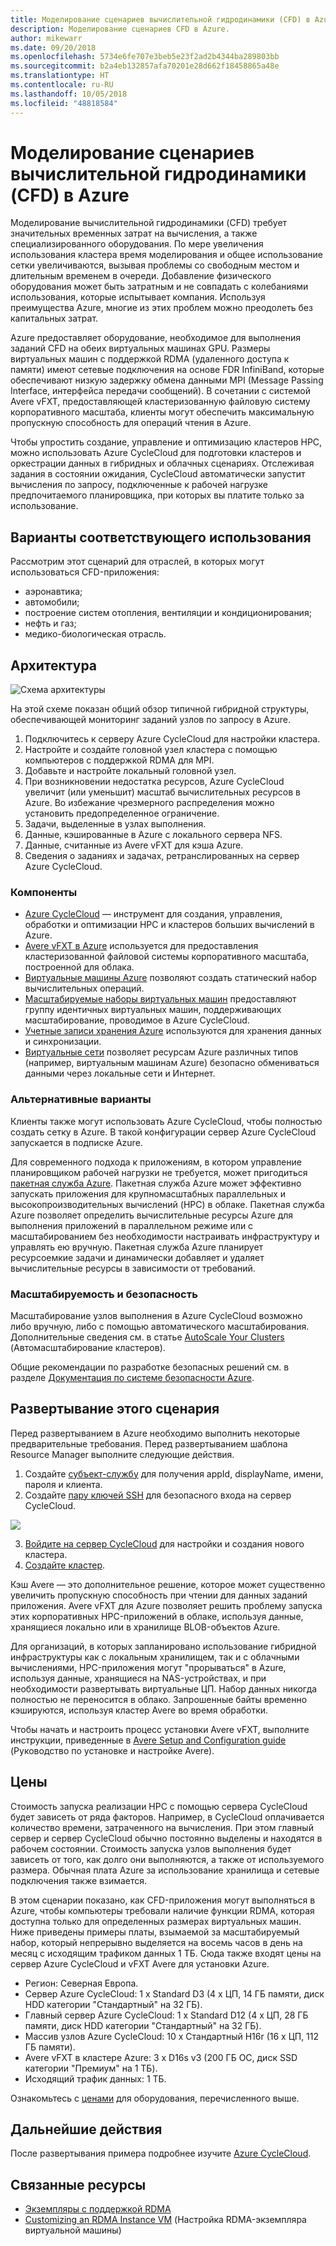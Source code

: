 ```yaml
---
title: Моделирование сценариев вычислительной гидродинамики (CFD) в Azure
description: Моделирование сценариев CFD в Azure.
author: mikewarr
ms.date: 09/20/2018
ms.openlocfilehash: 5734e6fe707e3beb5e23f2ad2b4344ba289803bb
ms.sourcegitcommit: b2a4eb132857afa70201e28d662f18458865a48e
ms.translationtype: HT
ms.contentlocale: ru-RU
ms.lasthandoff: 10/05/2018
ms.locfileid: "48818584"
---
```

# <a name="running-computational-fluid-dynamics-cfd-simulations-on-azure"></a>Моделирование сценариев вычислительной гидродинамики (CFD) в Azure

Моделирование вычислительной гидродинамики (CFD) требует значительных временных затрат на вычисления, а также специализированного оборудования. По мере увеличения использования кластера время моделирования и общее использование сетки увеличиваются, вызывая проблемы со свободным местом и длительным временем в очереди. Добавление физического оборудования может быть затратным и не совпадать с колебаниями использования, которые испытывает компания. Используя преимущества Azure, многие из этих проблем можно преодолеть без капитальных затрат.

Azure предоставляет оборудование, необходимое для выполнения заданий CFD на обеих виртуальных машинах GPU. Размеры виртуальных машин с поддержкой RDMA (удаленного доступа к памяти) имеют сетевые подключения на основе FDR InfiniBand, которые обеспечивают низкую задержку обмена данными MPI (Message Passing Interface, интерфейса передачи сообщений). В сочетании с системой Avere vFXT, предоставляющей кластеризованную файловую систему корпоративного масштаба, клиенты могут обеспечить максимальную пропускную способность для операций чтения в Azure.

Чтобы упростить создание, управление и оптимизацию кластеров HPC, можно использовать Azure CycleCloud для подготовки кластеров и оркестрации данных в гибридных и облачных сценариях. Отслеживая задания в состоянии ожидания, CycleCloud автоматически запустит вычисления по запросу, подключенные к рабочей нагрузке предпочитаемого планировщика, при которых вы платите только за использование.

## <a name="relevant-use-cases"></a>Варианты соответствующего использования

Рассмотрим этот сценарий для отраслей, в которых могут использоваться CFD-приложения:

* аэронавтика;
* автомобили;
* построение систем отопления, вентиляции и кондиционирования;
* нефть и газ;
* медико-биологическая отрасль.

## <a name="architecture"></a>Архитектура

![Схема архитектуры][architecture]

На этой схеме показан общий обзор типичной гибридной структуры, обеспечивающей мониторинг заданий узлов по запросу в Azure.

1. Подключитесь к серверу Azure CycleCloud для настройки кластера.
2. Настройте и создайте головной узел кластера с помощью компьютеров с поддержкой RDMA для MPI.
3. Добавьте и настройте локальный головной узел.
4. При возникновении недостатка ресурсов, Azure CycleCloud увеличит (или уменьшит) масштаб вычислительных ресурсов в Azure. Во избежание чрезмерного распределения можно установить предопределенное ограничение.
5. Задачи, выделенные в узлах выполнения.
6. Данные, кэшированные в Azure с локального сервера NFS.
7. Данные, считанные из Avere vFXT для кэша Azure.
8. Сведения о заданиях и задачах, ретранслированных на сервер Azure CycleCloud.

### <a name="components"></a>Компоненты

* [Azure CycleCloud][cyclecloud] — инструмент для создания, управления, обработки и оптимизации HPC и кластеров больших вычислений в Azure.
* [Avere vFXT в Azure][avere] используется для предоставления кластеризованной файловой системы корпоративного масштаба, построенной для облака.
* [Виртуальные машины Azure][vms] позволяют создать статический набор вычислительных операций.
* [Масштабируемые наборы виртуальных машин][vmss] предоставляют группу идентичных виртуальных машин, поддерживающих масштабирование, проводимое в Azure CycleCloud.
* [Учетные записи хранения Azure](/azure/storage/common/storage-introduction) используются для хранения данных и синхронизации.
* [Виртуальные сети](/azure/virtual-network/virtual-networks-overview) позволяет ресурсам Azure различных типов (например, виртуальным машинам Azure) безопасно обмениваться данными через локальные сети и Интернет.

### <a name="alternatives"></a>Альтернативные варианты

Клиенты также могут использовать Azure CycleCloud, чтобы полностью создать сетку в Azure. В такой конфигурации сервер Azure CycleCloud запускается в подписке Azure.

Для современного подхода к приложениям, в котором управление планировщиком рабочей нагрузки не требуется, может пригодиться [пакетная служба Azure][batch]. Пакетная служба Azure может эффективно запускать приложения для крупномасштабных параллельных и высокопроизводительных вычислений (HPC) в облаке. Пакетная служба Azure позволяет определить вычислительные ресурсы Azure для выполнения приложений в параллельном режиме или с масштабированием без необходимости настраивать инфраструктуру и управлять ею вручную. Пакетная служба Azure планирует ресурсоемкие задачи и динамически добавляет и удаляет вычислительные ресурсы в зависимости от требований.

### <a name="scalability-and-security"></a>Масштабируемость и безопасность

Масштабирование узлов выполнения в Azure CycleCloud возможно либо вручную, либо с помощью автоматического масштабирования. Дополнительные сведения см. в статье [AutoScale Your Clusters][cycle-scale] (Автомасштабирование кластеров).

Общие рекомендации по разработке безопасных решений см. в разделе [Документация по системе безопасности Azure][security].

## <a name="deploy-this-scenario"></a>Развертывание этого сценария

Перед развертыванием в Azure необходимо выполнить некоторые предварительные требования. Перед развертыванием шаблона Resource Manager выполните следующие действия.
1. Создайте [субъект-службу][cycle-svcprin] для получения appId, displayName, имени, пароля и клиента.
2. Создайте [пару ключей SSH][cycle-ssh] для безопасного входа на сервер CycleCloud.

<a href="https://portal.azure.com/#create/Microsoft.Template/uri/https%3A%2F%2Fraw.githubusercontent.com%2FCycleCloudCommunity%2Fcyclecloud_arm%2Fmaster%2Fazuredeploy.json" target="_blank">
    <img src="https://azuredeploy.net/deploybutton.png"/>
</a>

3. [Войдите на сервер CycleCloud][cycle-login] для настройки и создания нового кластера.
4. [Создайте кластер][cycle-create].

Кэш Avere — это дополнительное решение, которое может существенно увеличить пропускную способность при чтении для данных заданий приложения. Avere vFXT для Azure позволяет решить проблему запуска этих корпоративных HPC-приложений в облаке, используя данные, хранящиеся локально или в хранилище BLOB-объектов Azure.

Для организаций, в которых запланировано использование гибридной инфраструктуры как с локальным хранилищем, так и с облачными вычислениями, HPC-приложения могут "прорываться" в Azure, используя данные, хранящиеся на NAS-устройствах, и при необходимости развертывать виртуальные ЦП. Набор данных никогда полностью не переносится в облако. Запрошенные байты временно кэшируются, используя кластер Avere во время обработки.

Чтобы начать и настроить процесс установки Avere vFXT, выполните инструкции, приведенные в [Avere Setup and Configuration guide][avere] (Руководство по установке и настройке Avere).

## <a name="pricing"></a>Цены

Стоимость запуска реализации HPC с помощью сервера CycleCloud будет зависеть от ряда факторов. Например, в CycleCloud оплачивается количество времени, затраченного на вычисления. При этом главный сервер и сервер CycleCloud обычно постоянно выделены и находятся в рабочем состоянии. Стоимость запуска узлов выполнения будет зависеть от того, как долго они выполняются, а также от используемого размера. Обычная плата Azure за использование хранилища и сетевые подключения также взимается.

В этом сценарии показано, как CFD-приложения могут выполняться в Azure, чтобы компьютеры требовали наличие функции RDMA, которая доступна только для определенных размерах виртуальных машин. Ниже приведены примеры платы, взымаемой за масштабируемый набор, который непрерывно выделяется на восемь часов в день на месяц с исходящим трафиком данных 1 ТБ. Сюда также входят цены на сервер Azure CycleCloud и vFXT Avere для установки Azure.

* Регион: Северная Европа.
* Сервер Azure CycleCloud: 1 x Standard D3 (4 x ЦП, 14 ГБ памяти, диск HDD категории "Стандартный" на 32 ГБ).
* Главный сервер Azure CycleCloud: 1 x Standard D12 (4 x ЦП, 28 ГБ памяти, диск HDD категории "Стандартный" на 32 ГБ).
* Массив узлов Azure CycleCloud: 10 x Стандартный H16r (16 x ЦП, 112 ГБ памяти).
* Avere vFXT в кластере Azure: 3 x D16s v3 (200 ГБ ОС, диск SSD категории "Премиум" на 1 ТБ).
* Исходящий трафик данных: 1 ТБ.

Ознакомьтесь с [ценами][pricing] для оборудования, перечисленного выше.

## <a name="next-steps"></a>Дальнейшие действия

После развертывания примера подробнее изучите [Azure CycleCloud][cyclecloud].

## <a name="related-resources"></a>Связанные ресурсы

* [Экземпляры с поддержкой RDMA][rdma]
* [Customizing an RDMA Instance VM][rdma-custom] (Настройка RDMA-экземпляра виртуальной машины)

<!-- links -->
[architecture]: ./media/architecture-hpc-cfd.png
[calculator]: https://azure.com/e/
[availability]: /azure/architecture/checklist/availability
[resource-groups]: /azure/azure-resource-manager/resource-group-overview
[resiliency]: /azure/architecture/resiliency/
[security]: /azure/security/
[scalability]: /azure/architecture/checklist/scalability
[vmss]: /azure/virtual-machine-scale-sets/overview
[cyclecloud]: /azure/cyclecloud/
[rdma]: /azure/virtual-machines/windows/sizes-hpc#rdma-capable-instances
[gpu]: /azure/virtual-machines/windows/sizes-gpu
[hpcsizes]: /azure/virtual-machines/windows/sizes-hpc
[vms]: /azure/virtual-machines/
[low-pri]: /azure/virtual-machine-scale-sets/virtual-machine-scale-sets-use-low-priority
[batch]: /azure/batch/
[avere]: https://github.com/Azure/Avere/blob/master/README.md
[cycle-prereq]: /azure/cyclecloud/quickstart-install-cyclecloud#prerequisites
[cycle-svcprin]: /azure/cyclecloud/quickstart-install-cyclecloud#service-principal
[cycle-ssh]: /azure/cyclecloud/quickstart-install-cyclecloud#ssh-keypair
[cycle-login]: /azure/cyclecloud/quickstart-install-cyclecloud#log-into-the-cyclecloud-application-server
[cycle-create]: /azure/cyclecloud/quickstart-create-and-run-cluster
[rdma]: /azure/virtual-machines/windows/sizes-hpc#rdma-capable-instances
[rdma-custom]: /azure/virtual-machines/linux/classic/rdma-cluster#customize-the-vm
[pricing]: https://azure.com/e/53030a04a2ab47a289156e2377a4247a
[cycle-scale]: /azure/cyclecloud/autoscale
